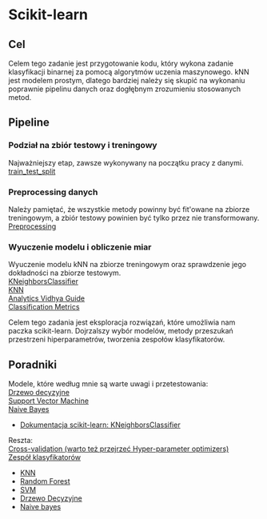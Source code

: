# Scikit-learn

## Cel

Celem tego zadanie jest przygotowanie kodu, który wykona zadanie klasyfikacji binarnej za pomocą algorytmów uczenia maszynowego. kNN jest modelem prostym, dlatego bardziej należy się skupić na wykonaniu poprawnie pipelinu danych oraz dogłębnym zrozumieniu stosowanych metod.

## Pipeline

### Podział na zbiór testowy i treningowy

Najważniejszy etap, zawsze wykonywany na początku pracy z danymi. \
[train_test_split](https://scikit-learn.org/stable/modules/generated/sklearn.model_selection.train_test_split.html)

### Preprocessing danych

Należy pamiętać, że wszystkie metody powinny być fit'owane na zbiorze treningowym, a zbiór testowy powinien być tylko przez nie transformowany. \
[Preprocessing](https://scikit-learn.org/stable/modules/preprocessing.html)

### Wyuczenie modelu i obliczenie miar

Wyuczenie modelu kNN na zbiorze treningowym oraz sprawdzenie jego dokładności na zbiorze testowym. \
[KNeighborsClassifier](https://scikit-learn.org/stable/modules/generated/sklearn.neighbors.KNeighborsClassifier.html) \
[KNN](https://www.youtube.com/watch?v=HVXime0nQeI) \
[Analytics Vidhya Guide](https://www.analyticsvidhya.com/blog/2018/03/introduction-k-neighbours-algorithm-clustering/) \
[Classification Metrics](https://scikit-learn.org/stable/modules/model_evaluation.html#classification-metrics)

Celem tego zadania jest eksploracja rozwiązań, które umożliwia nam paczka scikit-learn. Dojrzalszy wybór modelów, metody przeszukań przestrzeni hiperparametrów, tworzenia zespołów klasyfikatorów.

## Poradniki

Modele, które według mnie są warte uwagi i przetestowania: \
[Drzewo decyzyjne](https://scikit-learn.org/stable/modules/generated/sklearn.tree.DecisionTreeClassifier.html#sklearn.tree.DecisionTreeClassifier) \
[Support Vector Machine](https://scikit-learn.org/stable/modules/generated/sklearn.svm.SVC.html#sklearn.svm.SVC) \
[Naive Bayes](https://scikit-learn.org/stable/modules/generated/sklearn.naive_bayes.GaussianNB.html#sklearn.naive_bayes.GaussianNB)

- [Dokumentacja scikit-learn: KNeighborsClassifier](https://scikit-learn.org/stable/modules/generated/sklearn.neighbors.KNeighborsClassifier.html)

Reszta: \
[Cross-validation (warto też przejrzeć Hyper-parameter optimizers)](https://scikit-learn.org/stable/modules/classes.html#module-sklearn.model_selection) \
[Zespół klasyfikatorów](https://scikit-learn.org/stable/modules/classes.html#module-sklearn.ensemble)

- [KNN](https://www.youtube.com/watch?v=HVXime0nQeI)
- [Random Forest](https://www.youtube.com/watch?v=J4Wdy0Wc_xQ&pp=ygUXc3RhdHF1ZXN0IHJhbmRvbSBmb3Jlc3Q%3D)
- [SVM](https://www.youtube.com/watch?v=efR1C6CvhmE&pp=ygUNc3ZtIHN0YXRxdWVzdA%3D%3D)
- [Drzewo Decyzyjne](https://www.youtube.com/watch?v=_L39rN6gz7Y&pp=ygUYRGVjaXNpb24gdHJlZXMgc3RhdHF1ZXN0)
- [Naive bayes](https://www.youtube.com/watch?v=O2L2Uv9pdDA&pp=ygUUbmFpdmUgYmF5ZXNzdGF0cXVlc3Q%3D)

